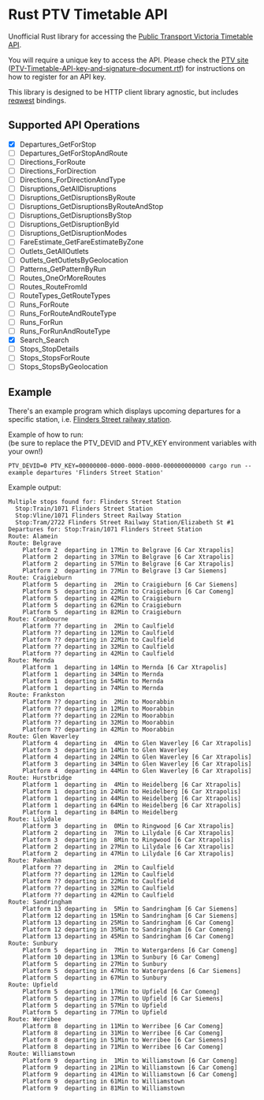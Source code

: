Rust PTV Timetable API
======================

Unofficial Rust library for accessing the [Public Transport Victoria Timetable API](https://www.ptv.vic.gov.au/footer/data-and-reporting/datasets/ptv-timetable-api/).

You will require a unique key to access the API. Please check the [PTV site](https://www.ptv.vic.gov.au/footer/data-and-reporting/datasets/ptv-timetable-api/) ([PTV-Timetable-API-key-and-signature-document.rtf](https://www.ptv.vic.gov.au/assets/default-site/footer/data-and-reporting/Datasets/PTV-Timetable-API/60096c0692/PTV-Timetable-API-key-and-signature-document.rtf)) for instructions on how to register for an API key.

This library is designed to be HTTP client library agnostic, but includes [reqwest](https://crates.io/crates/reqwest) bindings.

Supported API Operations
------------------------
- [X] Departures_GetForStop
- [ ] Departures_GetForStopAndRoute
- [ ] Directions_ForRoute
- [ ] Directions_ForDirection
- [ ] Directions_ForDirectionAndType
- [ ] Disruptions_GetAllDisruptions
- [ ] Disruptions_GetDisruptionsByRoute
- [ ] Disruptions_GetDisruptionsByRouteAndStop
- [ ] Disruptions_GetDisruptionsByStop
- [ ] Disruptions_GetDisruptionById
- [ ] Disruptions_GetDisruptionModes
- [ ] FareEstimate_GetFareEstimateByZone
- [ ] Outlets_GetAllOutlets
- [ ] Outlets_GetOutletsByGeolocation
- [ ] Patterns_GetPatternByRun
- [ ] Routes_OneOrMoreRoutes
- [ ] Routes_RouteFromId
- [ ] RouteTypes_GetRouteTypes
- [ ] Runs_ForRoute
- [ ] Runs_ForRouteAndRouteType
- [ ] Runs_ForRun
- [ ] Runs_ForRunAndRouteType
- [X] Search_Search
- [ ] Stops_StopDetails
- [ ] Stops_StopsForRoute
- [ ] Stops_StopsByGeolocation

Example
-------
There's an example program which displays upcoming departures for a specific station, i.e. [Flinders Street railway station](https://en.wikipedia.org/wiki/Flinders_Street_railway_station).

Example of how to run:  
(be sure to replace the PTV_DEVID and PTV_KEY environment variables with your own!)
```text
PTV_DEVID=0 PTV_KEY=00000000-0000-0000-0000-000000000000 cargo run --example departures 'Flinders Street Station'
```
Example output:
```text
Multiple stops found for: Flinders Street Station
  Stop:Train/1071 Flinders Street Station
  Stop:Vline/1071 Flinders Street Railway Station 
  Stop:Tram/2722 Flinders Street Railway Station/Elizabeth St #1 
Departures for: Stop:Train/1071 Flinders Street Station
Route: Alamein
Route: Belgrave
    Platform 2  departing in 17Min to Belgrave [6 Car Xtrapolis]
    Platform 2  departing in 37Min to Belgrave [6 Car Xtrapolis]
    Platform 2  departing in 57Min to Belgrave [6 Car Xtrapolis]
    Platform 2  departing in 77Min to Belgrave [3 Car Siemens]
Route: Craigieburn
    Platform 5  departing in  2Min to Craigieburn [6 Car Siemens]
    Platform 5  departing in 22Min to Craigieburn [6 Car Comeng]
    Platform 5  departing in 42Min to Craigieburn
    Platform 5  departing in 62Min to Craigieburn
    Platform 5  departing in 82Min to Craigieburn
Route: Cranbourne
    Platform ?? departing in  2Min to Caulfield
    Platform ?? departing in 12Min to Caulfield
    Platform ?? departing in 22Min to Caulfield
    Platform ?? departing in 32Min to Caulfield
    Platform ?? departing in 42Min to Caulfield
Route: Mernda
    Platform 1  departing in 14Min to Mernda [6 Car Xtrapolis]
    Platform 1  departing in 34Min to Mernda
    Platform 1  departing in 54Min to Mernda
    Platform 1  departing in 74Min to Mernda
Route: Frankston
    Platform ?? departing in  2Min to Moorabbin
    Platform ?? departing in 12Min to Moorabbin
    Platform ?? departing in 22Min to Moorabbin
    Platform ?? departing in 32Min to Moorabbin
    Platform ?? departing in 42Min to Moorabbin
Route: Glen Waverley
    Platform 4  departing in  4Min to Glen Waverley [6 Car Xtrapolis]
    Platform 3  departing in 14Min to Glen Waverley
    Platform 4  departing in 24Min to Glen Waverley [6 Car Xtrapolis]
    Platform 3  departing in 34Min to Glen Waverley [6 Car Xtrapolis]
    Platform 4  departing in 44Min to Glen Waverley [6 Car Xtrapolis]
Route: Hurstbridge
    Platform 1  departing in  4Min to Heidelberg [6 Car Xtrapolis]
    Platform 1  departing in 24Min to Heidelberg [6 Car Xtrapolis]
    Platform 1  departing in 44Min to Heidelberg [6 Car Xtrapolis]
    Platform 1  departing in 64Min to Heidelberg [6 Car Xtrapolis]
    Platform 1  departing in 84Min to Heidelberg
Route: Lilydale
    Platform 3  departing in  0Min to Ringwood [6 Car Xtrapolis]
    Platform 2  departing in  7Min to Lilydale [6 Car Xtrapolis]
    Platform 3  departing in  8Min to Ringwood [6 Car Xtrapolis]
    Platform 2  departing in 27Min to Lilydale [6 Car Xtrapolis]
    Platform 2  departing in 47Min to Lilydale [6 Car Xtrapolis]
Route: Pakenham
    Platform ?? departing in  2Min to Caulfield
    Platform ?? departing in 12Min to Caulfield
    Platform ?? departing in 22Min to Caulfield
    Platform ?? departing in 32Min to Caulfield
    Platform ?? departing in 42Min to Caulfield
Route: Sandringham
    Platform 13 departing in  5Min to Sandringham [6 Car Siemens]
    Platform 12 departing in 15Min to Sandringham [6 Car Siemens]
    Platform 13 departing in 25Min to Sandringham [6 Car Comeng]
    Platform 12 departing in 35Min to Sandringham [6 Car Comeng]
    Platform 13 departing in 45Min to Sandringham [6 Car Comeng]
Route: Sunbury
    Platform 5  departing in  7Min to Watergardens [6 Car Comeng]
    Platform 10 departing in 13Min to Sunbury [6 Car Comeng]
    Platform 5  departing in 27Min to Sunbury
    Platform 5  departing in 47Min to Watergardens [6 Car Siemens]
    Platform 5  departing in 67Min to Sunbury
Route: Upfield
    Platform 5  departing in 17Min to Upfield [6 Car Comeng]
    Platform 5  departing in 37Min to Upfield [6 Car Siemens]
    Platform 5  departing in 57Min to Upfield
    Platform 5  departing in 77Min to Upfield
Route: Werribee
    Platform 8  departing in 11Min to Werribee [6 Car Comeng]
    Platform 8  departing in 31Min to Werribee [6 Car Comeng]
    Platform 8  departing in 51Min to Werribee [6 Car Siemens]
    Platform 8  departing in 71Min to Werribee [6 Car Comeng]
Route: Williamstown
    Platform 9  departing in  1Min to Williamstown [6 Car Comeng]
    Platform 9  departing in 21Min to Williamstown [6 Car Comeng]
    Platform 9  departing in 41Min to Williamstown [6 Car Comeng]
    Platform 9  departing in 61Min to Williamstown
    Platform 9  departing in 81Min to Williamstown
```
